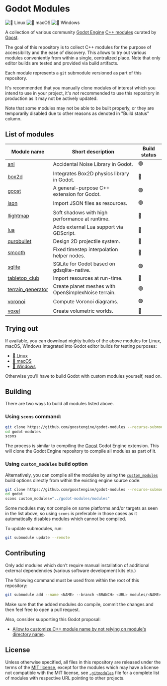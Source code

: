 # Godot Modules

![🐧 Linux](https://github.com/goostengine/godot-modules/workflows/%F0%9F%90%A7%20Linux/badge.svg)
![🍎 macOS](https://github.com/goostengine/godot-modules/workflows/%F0%9F%8D%8E%20macOS/badge.svg)
![🎨 Windows](https://github.com/goostengine/godot-modules/workflows/%F0%9F%8E%A8%20Windows/badge.svg)

A collection of various community
[Godot Engine](https://github.com/godotengine/godot)
[C++ modules](https://docs.godotengine.org/en/stable/development/cpp/custom_modules_in_cpp.html)
curated by [Goost](https://github.com/goostengine/goost).

The goal of this repository is to collect C++ modules for the purpose of
accessibility and the ease of discovery. This allows to try out various modules
conveniently from within a single, centralized place. Note that only editor
builds are tested and provided via build artifacts.

Each module represents a `git` submodule versioned as part of this repository.

It's recommended that you manually clone modules of interest which you intend to
use in your project, it's *not* recommended to use this repository in production
as it may not be actively updated.

Note that some modules may not be able to be built properly, or they are
temporarily disabled due to other reasons as denoted in "Build status" column.

## List of modules
|                                    Module name                                     |                  Short description                  | Build status |
| ---------------------------------------------------------------------------------- | --------------------------------------------------- | ------------ |
| [anl](https://github.com/Xrayez/godot-anl)                                         | Accidental Noise Library in Godot.                  | 🟢            |
| [box2d](https://github.com/briansemrau/godot_box2d)                                | Integrates Box2D physics library in Godot.          | 🔴            |
| [goost](https://github.com/goostengine/goost)                                      | A general-purpose C++ extension for Godot.          | 🟢            |
| [json](https://github.com/godot-extended-libraries/json)                           | Import JSON files as resources.                     | 🟢            |
| [llightmap](https://github.com/lawnjelly/godot-llightmap)                          | Soft shadows with high performance at runtime.      | 🔴            |
| [lua](https://github.com/Trey2k/lua)                                               | Adds external Lua support via GDScript.             | 🔴            |
| [qurobullet](https://github.com/quinnvoker/qurobullet)                             | Design 2D projectile system.                        | 🔴            |
| [smooth](https://github.com/lawnjelly/godot-smooth)                                | Fixed timestep interpolation helper nodes.          | 🔴            |
| [sqlite](https://github.com/godot-extended-libraries/godot-sqlite)                 | SQLite for Godot based on gdsqlite-native.          | 🟢            |
| [tabletop_club](https://github.com/drwhut/tabletop_club_godot_module)              | Import resources at run-time.                       | 🔴            |
| [terrain_generator](https://github.com/EternalColor/Godot-Planet-Generator-Module) | Create planet meshes with OpenSimplexNoise terrain. | 🟢            |
| [voronoi](https://github.com/rakai93/godot_voronoi)                                | Compute Voronoi diagrams.                           | 🟢            |
| [voxel](https://github.com/Zylann/godot_voxel)                                     | Create volumetric worlds.                           | 🔴            |

## Trying out

If available, you can download nighty builds of the above modules for Linux,
macOS, Windows integrated into Godot editor builds for testing purposes:

- [🐧 Linux](https://nightly.link/goostengine/godot-modules/workflows/linux_builds/gd3/linux-editor.zip)
- [🍎 macOS](https://nightly.link/goostengine/godot-modules/workflows/macos_builds/gd3/macos-editor.zip)
- [🎨 Windows](https://nightly.link/goostengine/godot-modules/workflows/windows_builds/gd3/windows-editor.zip)

Otherwise you'll have to build Godot with custom modules yourself, read on.

## Building

There are two ways to build all modules listed above.

### Using `scons` command:

```sh
git clone https://github.com/goostengine/godot-modules --recurse-submodules
cd godot-modules
scons
```

The process is similar to compiling the
[Goost](https://github.com/goostengine/goost) Godot Engine extension. This will
clone the Godot Engine repository to compile all modules as part of it.

### Using `custom_modules` build option
  
Alternatively, you can compile all the modules by using the
[`custom_modules`](https://docs.godotengine.org/en/stable/development/compiling/introduction_to_the_buildsystem.html#custom-modules)
build options directly from within the existing engine source code:

```sh
git clone https://github.com/goostengine/godot-modules --recurse-submodules
cd godot
scons custom_modules="../godot-modules/modules"
```

Some modules may *not* compile on some platforms and/or targets as seen in the
list above, so using `scons` is preferable in those cases as it automatically
disables modules which cannot be compiled.

To update submodules, run:

```sh
git submodule update --remote
```

## Contributing

Only add modules which don't require manual installation of additional external
dependencies (various software development kits etc.)

The following command must be used from within the root of this repository:

```sh
git submodule add --name <NAME> --branch <BRANCH> <URL> modules/<NAME>
```

Make sure that the added modules do compile, commit the changes and then feel
free to open a pull request.

Also, consider supporting this Godot proposal:
- [Allow to customize C++ module name by not relying on module's directory name](https://github.com/godotengine/godot-proposals/issues/1561).

## License

Unless otherwise specified, all files in this repository are released under the
terms of the [MIT license](LICENSE.txt), except for the modules which may have a
license not compatible with the MIT license, see [`.gitmodules`](.gitmodules)
file for a complete list of modules with respective URL pointing to other
projects.
